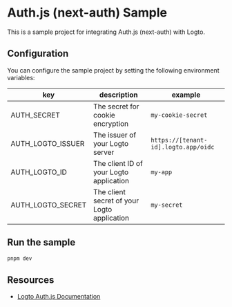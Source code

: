 # Auth.js (next-auth) Sample

This is a sample project for integrating Auth.js (next-auth) with Logto.

## Configuration

You can configure the sample project by setting the following environment variables:

| key               | description                                 | example                              |
| ----------------- | ------------------------------------------- | ------------------------------------ |
| AUTH_SECRET       | The secret for cookie encryption            | `my-cookie-secret`                   |
| AUTH_LOGTO_ISSUER | The issuer of your Logto server             | `https://[tenant-id].logto.app/oidc` |
| AUTH_LOGTO_ID     | The client ID of your Logto application     | `my-app`                             |
| AUTH_LOGTO_SECRET | The client secret of your Logto application | `my-secret`                          |

## Run the sample

```bash
pnpm dev
```

## Resources

- [Logto Auth.js Documentation](https://docs.logto.io/quick-starts/next-auth)

